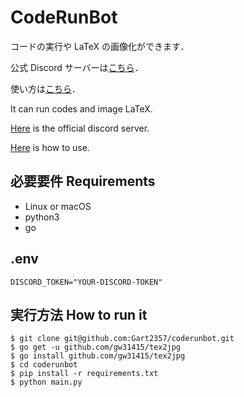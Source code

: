# CodeRunBot
コードの実行や LaTeX の画像化ができます．

公式 Discord サーバーは[こちら](https://discord.gg/qRpYRTgvXM)．

使い方は[こちら](https://coderunbot.gart.page/ja/)．

It can run codes and image LaTeX.

[Here](https://discord.gg/qRpYRTgvXM) is the official discord server.

[Here](https://coderunbot.gart.page/en/) is how to use.

## 必要要件 Requirements
- Linux or macOS
- python3
- go

## .env
```
DISCORD_TOKEN="YOUR-DISCORD-TOKEN"
```

## 実行方法 How to run it
```
$ git clone git@github.com:Gart2357/coderunbot.git
$ go get -u github.com/gw31415/tex2jpg
$ go install github.com/gw31415/tex2jpg
$ cd coderunbot
$ pip install -r requirements.txt
$ python main.py
```
